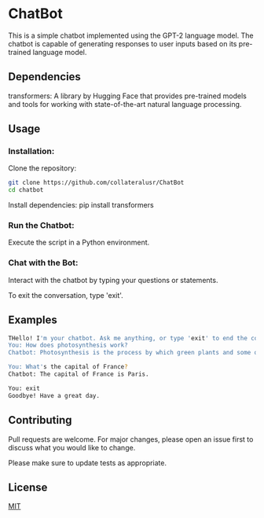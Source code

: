 # ChatBot
This is a simple chatbot implemented using the GPT-2 language model. The chatbot is capable of generating responses to user inputs based on its pre-trained language model.






## Dependencies

transformers: A library by Hugging Face that provides pre-trained models and tools for working with state-of-the-art natural language processing.


## Usage

### Installation:
Clone the repository: 
```bash
git clone https://github.com/collateralusr/ChatBot
cd chatbot
```
Install dependencies: pip install transformers
### Run the Chatbot:
Execute the script in a Python environment.
### Chat with the Bot:
Interact with the chatbot by typing your questions or statements.

To exit the conversation, type 'exit'.

## Examples
```bash
THello! I'm your chatbot. Ask me anything, or type 'exit' to end the conversation.
You: How does photosynthesis work?
Chatbot: Photosynthesis is the process by which green plants and some other organisms use sunlight to synthesize foods with the help of chlorophyll pigments.

You: What's the capital of France?
Chatbot: The capital of France is Paris.

You: exit
Goodbye! Have a great day.

```


## Contributing

Pull requests are welcome. For major changes, please open an issue first to discuss what you would like to change.

Please make sure to update tests as appropriate.

## License

[MIT](https://choosealicense.com/licenses/mit/)
